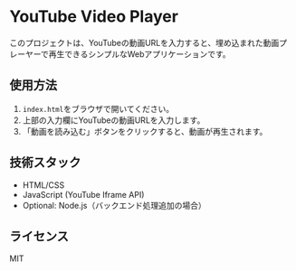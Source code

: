 # YouTube Video Player

このプロジェクトは、YouTubeの動画URLを入力すると、埋め込まれた動画プレーヤーで再生できるシンプルなWebアプリケーションです。

## 使用方法

1. `index.html`をブラウザで開いてください。
2. 上部の入力欄にYouTubeの動画URLを入力します。
3. 「動画を読み込む」ボタンをクリックすると、動画が再生されます。

## 技術スタック

- HTML/CSS
- JavaScript (YouTube Iframe API)
- Optional: Node.js（バックエンド処理追加の場合）

## ライセンス

MIT
